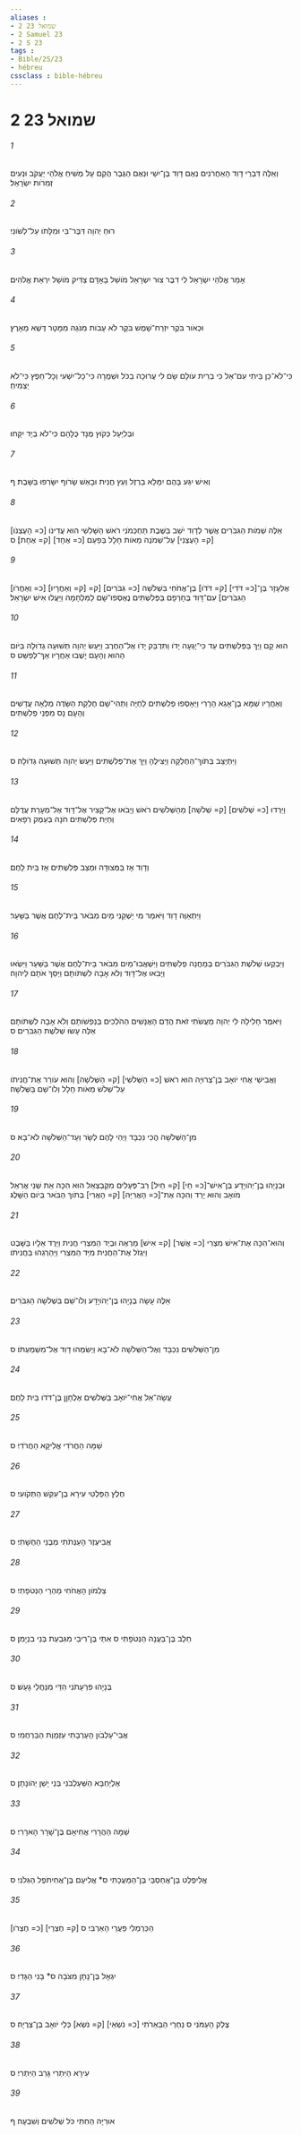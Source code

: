 ```yaml
---
aliases : 
- 2 שמואל 23
- 2 Samuel 23
- 2 S 23
tags : 
- Bible/2S/23
- hébreu
cssclass : bible-hébreu
---
```


# 2 שמואל 23

###### 1
וְאֵלֶּה דִּבְרֵי דָוִד הָאַחֲרֹנִים נְאֻם דָּוִד בֶּן־יִשַׁי וּנְאֻם הַגֶּבֶר הֻקַם עָל מְשִׁיחַ אֱלֹהֵי יַעֲקֹב וּנְעִים זְמִרֹות יִשְׂרָאֵל׃
###### 2
רוּחַ יְהוָה דִּבֶּר־בִּי וּמִלָּתֹו עַל־לְשֹׁונִי׃
###### 3
אָמַר אֱלֹהֵי יִשְׂרָאֵל לִי דִבֶּר צוּר יִשְׂרָאֵל מֹושֵׁל בָּאָדָם צַדִּיק מֹושֵׁל יִרְאַת אֱלֹהִים׃
###### 4
וּכְאֹור בֹּקֶר יִזְרַח־שָׁמֶשׁ בֹּקֶר לֹא עָבֹות מִנֹּגַהּ מִמָּטָר דֶּשֶׁא מֵאָרֶץ׃
###### 5
כִּי־לֹא־כֵן בֵּיתִי עִם־אֵל כִּי בְרִית עֹולָם שָׂם לִי עֲרוּכָה בַכֹּל וּשְׁמֻרָה כִּי־כָל־יִשְׁעִי וְכָל־חֵפֶץ כִּי־לֹא יַצְמִיחַ׃
###### 6
וּבְלִיַּעַל כְּקֹוץ מֻנָד כֻּלָּהַם כִּי־לֹא בְיָד יִקָּחוּ׃
###### 7
וְאִישׁ יִגַּע בָּהֶם יִמָּלֵא בַרְזֶל וְעֵץ חֲנִית וּבָאֵשׁ שָׂרֹוף יִשָּׂרְפוּ בַּשָּׁבֶת׃ ף
###### 8
אֵלֶּה שְׁמֹות הַגִּבֹּרִים אֲשֶׁר לְדָוִד יֹשֵׁב בַּשֶּׁבֶת תַּחְכְּמֹנִי רֹאשׁ הַשָּׁלִשִׁי הוּא עֲדִינֹו [כ= הָעֶצְנֹו] [ק= הָעֶצְנִי] עַל־שְׁמֹנֶה מֵאֹות חָלָל בְּפַעַם [כ= אֶחָד] [ק= אֶחָת]׃ ס
###### 9
[כ= וְאַחֲרֹו] [ק= וְאַחֲרָיו] אֶלְעָזָר בֶּן־[כ= דֹּדִי] [ק= דֹּדֹו] בֶּן־אֲחֹחִי בִּשְׁלֹשָׁה [כ= גִּבֹּרִים] [ק= הַגִּבֹּרִים] עִם־דָּוִד בְּחָרְפָם בַּפְּלִשְׁתִּים נֶאֶסְפוּ־שָׁם לַמִּלְחָמָה וַיַּעֲלוּ אִישׁ יִשְׂרָאֵל׃
###### 10
הוּא קָם וַיַּךְ בַּפְּלִשְׁתִּים עַד כִּי־יָגְעָה יָדֹו וַתִּדְבַּק יָדֹו אֶל־הַחֶרֶב וַיַּעַשׂ יְהוָה תְּשׁוּעָה גְדֹולָה בַּיֹּום הַהוּא וְהָעָם יָשֻׁבוּ אַחֲרָיו אַךְ־לְפַשֵּׁט׃ ס
###### 11
וְאַחֲרָיו שַׁמָּא בֶן־אָגֵא הָרָרִי וַיֵּאָסְפוּ פְלִשְׁתִּים לַחַיָּה וַתְּהִי־שָׁם חֶלְקַת הַשָּׂדֶה מְלֵאָה עֲדָשִׁים וְהָעָם נָס מִפְּנֵי פְלִשְׁתִּים׃
###### 12
וַיִּתְיַצֵּב בְּתֹוךְ־הַחֶלְקָה וַיַּצִּילֶהָ וַיַּךְ אֶת־פְּלִשְׁתִּים וַיַּעַשׂ יְהוָה תְּשׁוּעָה גְדֹולָה׃ ס
###### 13
וַיֵּרְדוּ [כ= שְׁלֹשִׁים] [ק= שְׁלֹשָׁה] מֵהַשְּׁלֹשִׁים רֹאשׁ וַיָּבֹאוּ אֶל־קָצִיר אֶל־דָּוִד אֶל־מְעָרַת עֲדֻלָּם וְחַיַּת פְּלִשְׁתִּים חֹנָה בְּעֵמֶק רְפָאִים׃
###### 14
וְדָוִד אָז בַּמְּצוּדָה וּמַצַּב פְּלִשְׁתִּים אָז בֵּית לָחֶם׃
###### 15
וַיִּתְאַוֶּה דָוִד וַיֹּאמַר מִי יַשְׁקֵנִי מַיִם מִבֹּאר בֵּית־לֶחֶם אֲשֶׁר בַּשָּׁעַר׃
###### 16
וַיִּבְקְעוּ שְׁלֹשֶׁת הַגִּבֹּרִים בְּמַחֲנֵה פְלִשְׁתִּים וַיִּשְׁאֲבוּ־מַיִם מִבֹּאר בֵּית־לֶחֶם אֲשֶׁר בַּשַּׁעַר וַיִּשְׂאוּ וַיָּבִאוּ אֶל־דָּוִד וְלֹא אָבָה לִשְׁתֹּותָם וַיַּסֵּךְ אֹתָם לַיהוָה׃
###### 17
וַיֹּאמֶר חָלִילָה לִּי יְהוָה מֵעֲשֹׂתִי זֹאת הֲדַם הָאֲנָשִׁים הַהֹלְכִים בְּנַפְשֹׁותָם וְלֹא אָבָה לִשְׁתֹּותָם אֵלֶּה עָשׂוּ שְׁלֹשֶׁת הַגִּבֹּרִים׃ ס
###### 18
וַאֲבִישַׁי אֲחִי יֹואָב בֶּן־צְרוּיָה הוּא רֹאשׁ [כ= הַשְּׁלֹשִׁי] [ק= הַשְּׁלֹשָׁה] וְהוּא עֹורֵר אֶת־חֲנִיתֹו עַל־שְׁלֹשׁ מֵאֹות חָלָל וְלֹו־שֵׁם בַּשְּׁלֹשָׁה׃
###### 19
מִן־הַשְּׁלֹשָׁה הֲכִי נִכְבָּד וַיְהִי לָהֶם לְשָׂר וְעַד־הַשְּׁלֹשָׁה לֹא־בָא׃ ס
###### 20
וּבְנָיָהוּ בֶן־יְהֹויָדָע בֶּן־אִישׁ־[כ= חַי] [ק= חַיִל] רַב־פְּעָלִים מִקַּבְצְאֵל הוּא הִכָּה אֵת שְׁנֵי אֲרִאֵל מֹואָב וְהוּא יָרַד וְהִכָּה אֶת־[כ= הָאֲרִיַּה] [ק= הָאֲרִי] בְּתֹוךְ הַבֹּאר בְּיֹום הַשָּׁלֶג׃
###### 21
וְהוּא־הִכָּה אֶת־אִישׁ מִצְרִי [כ= אֲשֶׁר] [ק= אִישׁ] מַרְאֶה וּבְיַד הַמִּצְרִי חֲנִית וַיֵּרֶד אֵלָיו בַּשָּׁבֶט וַיִּגְזֹל אֶת־הַחֲנִית מִיַּד הַמִּצְרִי וַיַּהַרְגֵהוּ בַּחֲנִיתֹו׃
###### 22
אֵלֶּה עָשָׂה בְּנָיָהוּ בֶּן־יְהֹויָדָע וְלֹו־שֵׁם בִּשְׁלֹשָׁה הַגִּבֹּרִים׃
###### 23
מִן־הַשְּׁלֹשִׁים נִכְבָּד וְאֶל־הַשְּׁלֹשָׁה לֹא־בָא וַיְשִׂמֵהוּ דָוִד אֶל־מִשְׁמַעְתֹּו׃ ס
###### 24
עֲשָׂה־אֵל אֲחִי־יֹואָב בַּשְּׁלֹשִׁים אֶלְחָןָן בֶּן־דֹּדֹו בֵּית לָחֶם׃
###### 25
שַׁמָּה הַחֲרֹדִי אֱלִיקָא הַחֲרֹדִי׃ ס
###### 26
חֶלֶץ הַפַּלְטִי עִירָא בֶן־עִקֵּשׁ הַתְּקֹועִי׃ ס
###### 27
אֲבִיעֶזֶר הָעַנְּתֹתִי מְבֻנַּי הַחֻשָׁתִי׃ ס
###### 28
צַלְמֹון הָאֲחֹחִי מַהְרַי הַנְּטֹפָתִי׃ ס
###### 29
חֵלֶב בֶּן־בַּעֲנָה הַנְּטֹפָתִי ס אִתַּי בֶּן־רִיבַי מִגִּבְעַת בְּנֵי בִנְיָמִן׃ ס
###### 30
בְּנָיָהוּ פִּרְעָתֹנִי הִדַּי מִנַּחֲלֵי גָעַשׁ׃ ס
###### 31
אֲבִי־עַלְבֹון הָעַרְבָתִי עַזְמָוֶת הַבַּרְחֻמִי׃ ס
###### 32
אֶלְיַחְבָּא הַשַּׁעַלְבֹנִי בְּנֵי יָשֵׁן יְהֹונָתָן׃ ס
###### 33
שַׁמָּה הַהֲרָרִי אֲחִיאָם בֶּן־שָׁרָר הָארָרִי׃ ס
###### 34
אֱלִיפֶלֶט בֶּן־אֲחַסְבַּי בֶּן־הַמַּעֲכָתִי ס* אֱלִיעָם בֶּן־אֲחִיתֹפֶל הַגִּלֹנִי׃ ס
###### 35
[כ= חֶצְרֹו] [ק= חֶצְרַי] הַכַּרְמְלִי פַּעֲרַי הָאַרְבִּי׃ ס
###### 36
יִגְאָל בֶּן־נָתָן מִצֹּבָה ס* בָּנִי הַגָּדִי׃ ס
###### 37
צֶלֶק הָעַמֹּנִי ס נַחְרַי הַבְּאֵרֹתִי [כ= נֹשְׂאֵי] [ק= נֹשֵׂא] כְּלֵי יֹואָב בֶּן־צְרֻיָה׃ ס
###### 38
עִירָא הַיִּתְרִי גָּרֵב הַיִּתְרִי׃ ס
###### 39
אוּרִיָּה הַחִתִּי כֹּל שְׁלֹשִׁים וְשִׁבְעָה׃ ף
